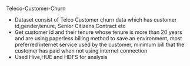 Teleco-Customer-Churn

-	Dataset consist of Telco Customer churn data which has customer id,gender,tenure, Senior Citizens,Contract etc
-	Get customer id and their tenure whose tenure is more than 20 years and are using paperless billing method to save an environment, most   preferred internet service used by the customer, minimum bill that the customer has paid when not using internet connection
-	Used Hive,HUE and HDFS for analysis

